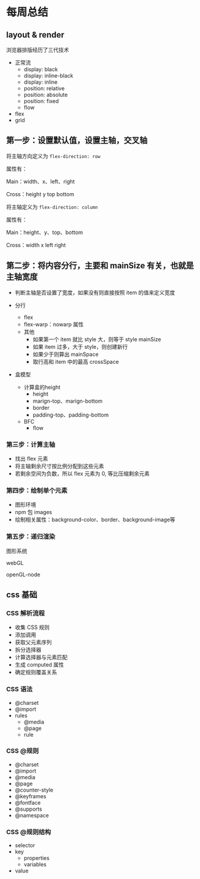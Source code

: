 # 每周总结

## layout & render

浏览器排版经历了三代技术

- 正常流
  - display: black
  - display: inline-black
  - display: inline
  - position: relative
  - position: absolute
  - position: fixed
  - flow
- flex
- grid

## 第一步：设置默认值，设置主轴，交叉轴

将主轴方向定义为 `flex-direction: row`

属性有：

Main：width、x、left、right

Cross：height y top bottom

将主轴定义为 `flex-direction: column`

属性有：

Main：height、y、top、bottom

Cross：width x left right

## 第二步：将内容分行，主要和 mainSize 有关，也就是主轴宽度

- 判断主轴是否设置了宽度，如果没有则直接按照 item 的值来定义宽度
- 分行
  - flex
  - flex-warp：nowarp 属性
  - 其他
    - 如果第一个 item 就比 style 大，则等于 style mainSize
    - 如果 item 过多，大于 style，则创建新行
    - 如果少于则算出 mainSpace
    - 取行高和 item 中的最高 crossSpace

- 盒模型
  - 计算盒的height
    - height
    - marign-top、marign-bottom
    - border
    - padding-top、padding-bottom
  - BFC
    - flow

### 第三步：计算主轴

- 找出 flex 元素
- 将主轴剩余尺寸按比例分配到这些元素
- 若剩余空间为负数，所以 flex 元素为 0, 等比压缩剩余元素

### 第四步：绘制单个元素

- 图形环境
- npm 包 images
- 绘制相关属性：background-color、border、background-image等

### 第五步：递归渲染

图形系统

webGL

openGL-node

## css 基础

### CSS 解析流程

- 收集 CSS 规则
- 添加调用
- 获取父元素序列
- 拆分选择器
- 计算选择器与元素匹配
- 生成 computed 属性
- 确定规则覆盖关系

### CSS 语法
  
- @charset
- @import
- rules
  - @media
  - @page
  - rule

### CSS @规则

- @charset
- @import
- @media
- @page
- @counter-style
- @keyframes
- @fontface
- @supports
- @namespace

### CSS @规则结构

- selector
- key
  - properties
  - variables
- value
